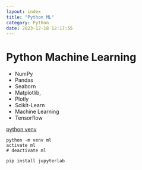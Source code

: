 ```yaml
---
layout: index
title: "Python ML"
category: Python
date: 2023-12-18 12:17:55
---
```


# Python Machine Learning

- NumPy
- Pandas
- Seaborn
- Matplotlib,
- Plotly
- Scikit-Learn
- Machine Learning
- Tensorflow


[python venv](https://docs.python.org/zh-cn/3/library/venv.html)

```
python -m venv ml
activate ml
# deactivate ml

pip install jupyterlab 
```